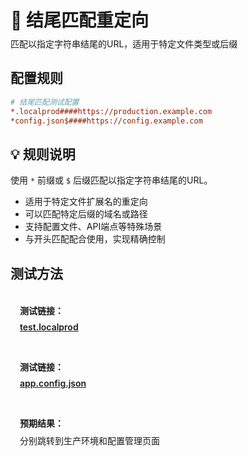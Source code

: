 # 🎯 结尾匹配重定向
<p class="description">匹配以指定字符串结尾的URL，适用于特定文件类型或后缀</p>

## 配置规则

```ini
# 结尾匹配测试配置
*.localprod####https://production.example.com
*config.json$####https://config.example.com
```

## 💡 规则说明
使用 `*` 前缀或 `$` 后缀匹配以指定字符串结尾的URL。

- 适用于特定文件扩展名的重定向
- 可以匹配特定后缀的域名或路径
- 支持配置文件、API端点等特殊场景
- 与开头匹配配合使用，实现精确控制

## 测试方法

<div class="test-links">
  <div class="test-link">
    <strong>测试链接：</strong>
    <a href="https://test.localprod" target="_blank">test.localprod</a>
  </div>
  <div class="test-link">
    <strong>测试链接：</strong>
    <a href="https://app.config.json" target="_blank">app.config.json</a>
  </div>
  <div class="test-link">
    <strong>预期结果：</strong>
    <span>分别跳转到生产环境和配置管理页面</span>
  </div>
</div>

<style>
.description {
  color: var(--vp-c-text-2);
  margin-top: -10px;
  margin-bottom: 20px;
}
.test-links {
  display: flex;
  flex-direction: column;
  gap: 15px;
  margin-top: 20px;
}
.test-link {
  background: var(--vp-c-bg-soft);
  padding: 15px;
  border-radius: 10px;
  border: 1px solid var(--vp-c-divider);
}
.test-link strong {
  color: var(--vp-c-brand-1);
  display: block;
  margin-bottom: 8px;
}
.test-link code {
  background: var(--vp-c-code-bg);
  padding: 2px 6px;
  border-radius: 4px;
  font-size: 0.9em;
  color: var(--vp-c-code);
  word-break: break-all;
}
.test-link a {
  font-weight: 600;
  word-break: break-all;
}
</style> 